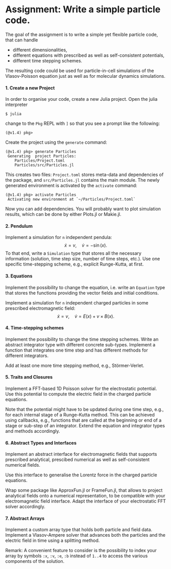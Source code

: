 # Assignment: Write a simple particle code.

The goal of the assignment is to write a simple yet flexible particle code, that can handle

- different dimensionalities,
- different equations with prescribed as well as self-consistent potentials,
- different time stepping schemes.

The resulting code could be used for particle-in-cell simulations of the Vlasov-Poisson equation just as well as for molecular dynamics simulations.


#### 1. Create a new Project

In order to organise your code, create a new Julia project.
Open the julia interpreter
```
$ julia
```
change to the `Pkg` REPL with `]` so that you see a prompt like the following:
```
(@v1.4) pkg>
```
Create the project using the `generate` command:
```
(@v1.4) pkg> generate Particles
 Generating  project Particles:
    Particles/Project.toml
    Particles/src/Particles.jl
```
This creates two files: `Project.toml` stores meta-data and dependencies of the package, and `src/Particles.jl` contains the main module.
The newly generated environment is activated by the `activate` command:
```
(@v1.4) pkg> activate Particles
 Activating new environment at `~/Particles/Project.toml`
```
Now you can add dependencies.
You will probably want to plot simulation results, which can be done by either Plots.jl or Makie.jl.


#### 2. Pendulum

Implement a simulation for `n` independent pendula:
$$
\dot{x} = v , \quad
\dot{v} = - \sin(x) .
$$
To that end, write a `Simulation` type that stores all the necessary information (solution, time step size, number of time steps, etc.). Use one specific time-stepping scheme, e.g., explicit Runge-Kutta, at first.


#### 3. Equations

Implement the possibility to change the equation, i.e. write an `Equation` type that stores the functions providing the vector fields and initial conditions.

Implement a simulation for `n` independent charged particles in some prescribed electromagnetic field:
$$
\dot{x} = v , \quad
\dot{v} = E (x) + v \times B(x) .
$$


#### 4. Time-stepping schemes

Implement the possibility to change the time stepping schemes.
Write an abstract integrator type with different concrete sub-types.
Implement a function that integrates one time step and has different methods for different integrators.

Add at least one more time stepping method, e.g., Störmer-Verlet.


#### 5. Traits and Closures

Implement a FFT-based 1D Poisson solver for the electrostatic potential. Use this potential to compute the electric field in the charged particle equations.

Note that the potential might have to be updated during one time step, e.g., for each internal stage of a Runge-Kutta method.
This can be achieved using callbacks, e.g., functions that are called at the beginning or end of a stage or sub-step of an integrator.
Extend the equation and integrator types and methods accordingly.


#### 6. Abstract Types and Interfaces

Implement an abstract interface for electromagnetic fields that supports prescribed analytical, prescibed numerical as well as self-consistent numerical fields.

Use this interface to generalise the Lorentz force in the charged particle equations.

Wrap some package like ApproxFun.jl or FrameFun.jl, that allows to project analytical fields onto a numerical representation, to be compatible with your electromagnetic field interface. Adapt the interface of your electrostatic FFT solver accordingly.


#### 7. Abstract Arrays

Implement a custom array type that holds both particle and field data.
Implement a Vlasov-Ampere solver that advances both the particles and the electric field in time using a splitting method.

Remark: A convenient feature to consider is the possibility to index your array by symbols `:x`, `:v`, `:e`, `:b` instead of `1..4` to access the various components of the solution. 
